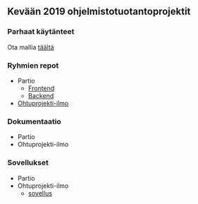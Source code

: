 ## Kevään 2019 ohjelmistotuotantoprojektit

### Parhaat käytänteet

Ota mallia [täältä](https://github.com/ohtu-ohjaajat/OhTuHistory/blob/master/reference.md)

### Ryhmien repot

- Partio
  - [Frontend](https://github.com/partio-scout/tosu-frontend)
  - [Backend](https://github.com/partio-scout/tosu-backend-node)
- [Ohtuprojekti-ilmo](https://github.com/ohtuprojekti-ilmo)
  
### Dokumentaatio

- Partio
- Ohtuprojekti-ilmo

### Sovellukset

- Partio
- Ohtuprojekti-ilmo
  - [sovellus](https://studies.cs.helsinki.fi/projekti/)
